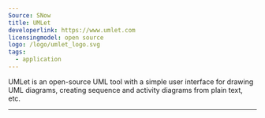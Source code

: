 ```yaml
---
Source: SNow
title: UMLet
developerlink: https://www.umlet.com
licensingmodel: open source
logo: /logo/umlet_logo.svg
tags:
  - application
---
```


UMLet is an open-source UML tool with a simple user interface for drawing UML diagrams, creating sequence and activity diagrams from plain text, etc.

---
